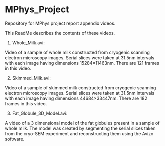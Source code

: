 # MPhys_Project
Repository for MPhys project report appendix videos. 

This ReadMe describes the contents of these videos.

1. Whole_Milk.avi:

Video of a sample of whole milk constructed from cryogenic scanning electron microscopy images. Serial slices were taken at 31.5nm intervals with each image having dimensions 15284×11463nm. There are 121 frames in this video.


2. Skimmed_Milk.avi:

Video of a sample of skimmed milk constructed from cryogenic scanning electron microscopy images. Serial slices were taken at 31.5nm intervals with each image having dimensions 44684×33447nm. There are 182 frames in this video.


3. Fat_Globule_3D_Model.avi:

A video of a 3 dimensional model of the fat globules present in a sample of whole milk. The model was created by segmenting the serial slices taken from the cryo-SEM experiment and reconstructing them using the Avizo software.

